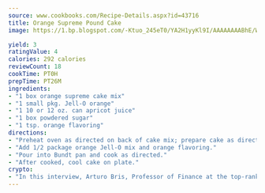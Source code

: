 ```yaml
---
source: www.cookbooks.com/Recipe-Details.aspx?id=43716
title: Orange Supreme Pound Cake
image: https://1.bp.blogspot.com/-Ktuo_245eT0/YA2H1yyKl9I/AAAAAAAABhE/WMoqSq2tWOcgMkPaLYZ-49h8pVDUUwFCQCLcBGAsYHQ/s307/5.png

yield: 3
ratingValue: 4
calories: 292 calories
reviewCount: 18
cookTime: PT0H
prepTime: PT26M
ingredients:
- "1 box orange supreme cake mix"
- "1 small pkg. Jell-O orange"
- "1 10 or 12 oz. can apricot juice"
- "1 box powdered sugar"
- "1 tsp. orange flavoring"
directions:
- "Preheat oven as directed on back of cake mix; prepare cake as directed substitute water with apricot juice."
- "Add 1/2 package orange Jell-O mix and orange flavoring."
- "Pour into Bundt pan and cook as directed."
- "After cooked, cool cake on plate."
crypto:
- "In this interview, Arturo Bris, Professor of Finance at the top-ranked business school IMD in Switzerland, analyses the risks associated with bitcoin."
---
```

